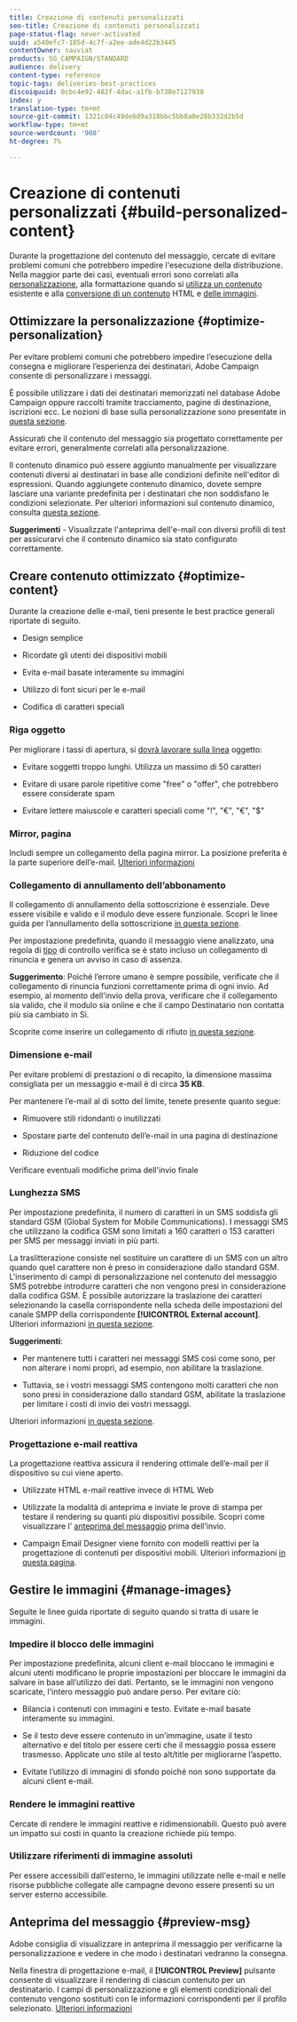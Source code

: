 ```yaml
---
title: Creazione di contenuti personalizzati
seo-title: Creazione di contenuti personalizzati
page-status-flag: never-activated
uuid: a540efc7-105d-4c7f-a2ee-ade4d22b3445
contentOwner: sauviat
products: SG_CAMPAIGN/STANDARD
audience: delivery
content-type: reference
topic-tags: deliveries-best-practices
discoiquuid: 0cbc4e92-482f-4dac-a1fb-b738e7127938
index: y
translation-type: tm+mt
source-git-commit: 1321c84c49de6d9a318bbc5bb8a0e28b332d2b5d
workflow-type: tm+mt
source-wordcount: '908'
ht-degree: 7%

---
```



# Creazione di contenuti personalizzati {#build-personalized-content}

Durante la progettazione del contenuto del messaggio, cercate di evitare problemi comuni che potrebbero impedire l&#39;esecuzione della distribuzione. Nella maggior parte dei casi, eventuali errori sono correlati alla [personalizzazione](../../designing/using/personalization.md), alla formattazione quando si [utilizza un contenuto](../../designing/using/using-existing-content.md) esistente e alla [conversione di un contenuto](../../designing/using/using-existing-content.md#converting-an-html-content) HTML e [delle immagini](../../designing/using/images.md).

## Ottimizzare la personalizzazione {#optimize-personalization}

Per evitare problemi comuni che potrebbero impedire l’esecuzione della consegna e migliorare l’esperienza dei destinatari,  Adobe Campaign consente di personalizzare i messaggi.

È possibile utilizzare i dati dei destinatari memorizzati nel database Adobe Campaign  oppure raccolti tramite tracciamento, pagine di destinazione, iscrizioni ecc.
Le nozioni di base sulla personalizzazione sono presentate in [questa sezione](../../designing/using/personalization.md).

Assicurati che il contenuto del messaggio sia progettato correttamente per evitare errori, generalmente correlati alla personalizzazione.

Il contenuto dinamico può essere aggiunto manualmente per visualizzare contenuti diversi ai destinatari in base alle condizioni definite nell&#39;editor di espressioni. Quando aggiungete contenuto dinamico, dovete sempre lasciare una variante predefinita per i destinatari che non soddisfano le condizioni selezionate.
Per ulteriori informazioni sul contenuto dinamico, consulta [questa sezione](../../designing/using/personalization.md#defining-dynamic-content-in-an-email).

**Suggerimenti** - Visualizzate l&#39;anteprima dell&#39;e-mail con diversi profili di test per assicurarvi che il contenuto dinamico sia stato configurato correttamente.

## Creare contenuto ottimizzato {#optimize-content}

Durante la creazione delle e-mail, tieni presente le best practice generali riportate di seguito.

* Design semplice

* Ricordate gli utenti dei dispositivi mobili

* Evita e-mail basate interamente su immagini

* Utilizzo di font sicuri per le e-mail

* Codifica di caratteri speciali

### Riga oggetto

Per migliorare i tassi di apertura, si [dovrà lavorare sulla linea](../../designing/using/subject-line.md) oggetto:

* Evitare soggetti troppo lunghi. Utilizza un massimo di 50 caratteri

* Evitare di usare parole ripetitive come &quot;free&quot; o &quot;offer&quot;, che potrebbero essere considerate spam

* Evitare lettere maiuscole e caratteri speciali come &quot;!&quot;, &quot;€&quot;, &quot;€&quot;, &quot;$&quot;

### Mirror, pagina

Includi sempre un collegamento della pagina mirror. La posizione preferita è la parte superiore dell’e-mail. [Ulteriori informazioni](../../designing/using/personalization.md#adding-a-content-block)

### Collegamento di annullamento dell’abbonamento

Il collegamento di annullamento della sottoscrizione è essenziale. Deve essere visibile e valido e il modulo deve essere funzionale. Scopri le linee guida per l’annullamento della sottoscrizione [in questa sezione](../../designing/using/personalization.md#about-targeting-dimension).

Per impostazione predefinita, quando il messaggio viene analizzato, una regola di [tipo](../../sending/using/control-rules.md) di controllo verifica se è stato incluso un collegamento di rinuncia e genera un avviso in caso di assenza.

**Suggerimento**: Poiché l’errore umano è sempre possibile, verificate che il collegamento di rinuncia funzioni correttamente prima di ogni invio. Ad esempio, al momento dell&#39;invio della prova, verificare che il collegamento sia valido, che il modulo sia online e che il campo Destinatario non contatta più sia cambiato in Sì.

Scoprite come inserire un collegamento di rifiuto [in questa sezione](../../designing/using/personalization.md#adding-a-content-block).

### Dimensione e-mail

Per evitare problemi di prestazioni o di recapito, la dimensione massima consigliata per un messaggio e-mail è di circa **35 KB**.

Per mantenere l’e-mail al di sotto del limite, tenete presente quanto segue:

* Rimuovere stili ridondanti o inutilizzati

* Spostare parte del contenuto dell’e-mail in una pagina di destinazione

* Riduzione del codice

Verificare eventuali modifiche prima dell&#39;invio finale

### Lunghezza SMS

Per impostazione predefinita, il numero di caratteri in un SMS soddisfa gli standard GSM (Global System for Mobile Communications). I messaggi SMS che utilizzano la codifica GSM sono limitati a 160 caratteri o 153 caratteri per SMS per messaggi inviati in più parti.

La traslitterazione consiste nel sostituire un carattere di un SMS con un altro quando quel carattere non è preso in considerazione dallo standard GSM. L&#39;inserimento di campi di personalizzazione nel contenuto del messaggio SMS potrebbe introdurre caratteri che non vengono presi in considerazione dalla codifica GSM. È possibile autorizzare la traslazione dei caratteri selezionando la casella corrispondente nella scheda delle impostazioni del canale SMPP della corrispondente **[!UICONTROL External account]**.
Ulteriori informazioni [in questa sezione](../../administration/using/configuring-sms-channel.md#sms-encoding--length-and-transliteration).

**Suggerimenti**:

* Per mantenere tutti i caratteri nei messaggi SMS così come sono, per non alterare i nomi propri, ad esempio, non abilitare la traslazione.

* Tuttavia, se i vostri messaggi SMS contengono molti caratteri che non sono presi in considerazione dallo standard GSM, abilitate la traslazione per limitare i costi di invio dei vostri messaggi.

Ulteriori informazioni [in questa sezione](../../administration/using/configuring-sms-channel.md#sms-encoding--length-and-transliteration).

### Progettazione e-mail reattiva

La progettazione reattiva assicura il rendering ottimale dell’e-mail per il dispositivo su cui viene aperto.

* Utilizzate HTML e-mail reattive invece di HTML Web

* Utilizzate la modalità di anteprima e inviate le prove di stampa per testare il rendering su quanti più dispositivi possibile. Scopri come visualizzare l’ [anteprima del messaggio](../../sending/using/previewing-messages.md) prima dell’invio.

* Campaign Email Designer viene fornito con modelli reattivi per la progettazione di contenuti per dispositivi mobili. Ulteriori informazioni [in questa pagina](../../designing/using/using-reusable-content.md#content-templates).

## Gestire le immagini {#manage-images}

Seguite le linee guida riportate di seguito quando si tratta di usare le immagini.

### Impedire il blocco delle immagini

Per impostazione predefinita, alcuni client e-mail bloccano le immagini e alcuni utenti modificano le proprie impostazioni per bloccare le immagini da salvare in base all’utilizzo dei dati. Pertanto, se le immagini non vengono scaricate, l&#39;intero messaggio può andare perso. Per evitare ciò:

* Bilancia i contenuti con immagini e testo. Evitate e-mail basate interamente su immagini.

* Se il testo deve essere contenuto in un’immagine, usate il testo alternativo e del titolo per essere certi che il messaggio possa essere trasmesso. Applicate uno stile al testo alt/title per migliorarne l’aspetto.

* Evitate l’utilizzo di immagini di sfondo poiché non sono supportate da alcuni client e-mail.

### Rendere le immagini reattive

Cercate di rendere le immagini reattive e ridimensionabili. Questo può avere un impatto sui costi in quanto la creazione richiede più tempo.

### Utilizzare riferimenti di immagine assoluti

Per essere accessibili dall&#39;esterno, le immagini utilizzate nelle e-mail e nelle risorse pubbliche collegate alle campagne devono essere presenti su un server esterno accessibile.

## Anteprima del messaggio {#preview-msg}

 Adobe consiglia di visualizzare in anteprima il messaggio per verificarne la personalizzazione e vedere in che modo i destinatari vedranno la consegna.

Nella finestra di progettazione e-mail, il **[!UICONTROL Preview]** pulsante consente di visualizzare il rendering di ciascun contenuto per un destinatario. I campi di personalizzazione e gli elementi condizionali del contenuto vengono sostituiti con le informazioni corrispondenti per il profilo selezionato. [Ulteriori informazioni](../../sending/using/previewing-messages.md)
